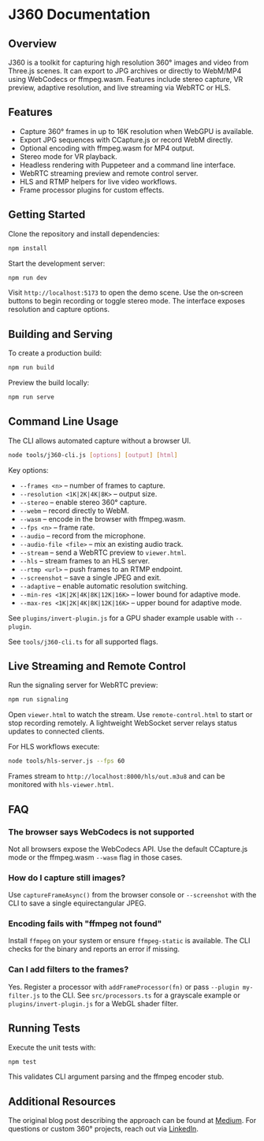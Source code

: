 # J360 Documentation

## Overview

J360 is a toolkit for capturing high resolution 360° images and video from Three.js scenes. It can export to JPG archives or directly to WebM/MP4 using WebCodecs or ffmpeg.wasm. Features include stereo capture, VR preview, adaptive resolution, and live streaming via WebRTC or HLS.

## Features

- Capture 360° frames in up to 16K resolution when WebGPU is available.
- Export JPG sequences with CCapture.js or record WebM directly.
- Optional encoding with ffmpeg.wasm for MP4 output.
- Stereo mode for VR playback.
- Headless rendering with Puppeteer and a command line interface.
- WebRTC streaming preview and remote control server.
- HLS and RTMP helpers for live video workflows.
- Frame processor plugins for custom effects.

## Getting Started

Clone the repository and install dependencies:

```bash
npm install
```

Start the development server:

```bash
npm run dev
```

Visit `http://localhost:5173` to open the demo scene. Use the on‑screen buttons to begin recording or toggle stereo mode. The interface exposes resolution and capture options.

## Building and Serving

To create a production build:

```bash
npm run build
```

Preview the build locally:

```bash
npm run serve
```

## Command Line Usage

The CLI allows automated capture without a browser UI.

```bash
node tools/j360-cli.js [options] [output] [html]
```

Key options:

- `--frames <n>` – number of frames to capture.
- `--resolution <1K|2K|4K|8K>` – output size.
- `--stereo` – enable stereo 360° capture.
- `--webm` – record directly to WebM.
- `--wasm` – encode in the browser with ffmpeg.wasm.
- `--fps <n>` – frame rate.
- `--audio` – record from the microphone.
- `--audio-file <file>` – mix an existing audio track.
- `--stream` – send a WebRTC preview to `viewer.html`.
- `--hls` – stream frames to an HLS server.
- `--rtmp <url>` – push frames to an RTMP endpoint.
- `--screenshot` – save a single JPEG and exit.
- `--adaptive` – enable automatic resolution switching.
- `--min-res <1K|2K|4K|8K|12K|16K>` – lower bound for adaptive mode.
- `--max-res <1K|2K|4K|8K|12K|16K>` – upper bound for adaptive mode.

See `plugins/invert-plugin.js` for a GPU shader example usable with `--plugin`.

See `tools/j360-cli.ts` for all supported flags.

## Live Streaming and Remote Control

Run the signaling server for WebRTC preview:

```bash
npm run signaling
```

Open `viewer.html` to watch the stream. Use `remote-control.html` to start or stop recording remotely. A lightweight WebSocket server relays status updates to connected clients.

For HLS workflows execute:

```bash
node tools/hls-server.js --fps 60
```

Frames stream to `http://localhost:8000/hls/out.m3u8` and can be monitored with `hls-viewer.html`.

## FAQ

### The browser says WebCodecs is not supported

Not all browsers expose the WebCodecs API. Use the default CCapture.js mode or the ffmpeg.wasm `--wasm` flag in those cases.

### How do I capture still images?

Use `captureFrameAsync()` from the browser console or `--screenshot` with the CLI to save a single equirectangular JPEG.

### Encoding fails with "ffmpeg not found"

Install `ffmpeg` on your system or ensure `ffmpeg-static` is available. The CLI checks for the binary and reports an error if missing.

### Can I add filters to the frames?

Yes. Register a processor with `addFrameProcessor(fn)` or pass `--plugin my-filter.js` to the CLI. See `src/processors.ts` for a grayscale example or `plugins/invert-plugin.js` for a WebGL shader filter.

## Running Tests

Execute the unit tests with:

```bash
npm test
```

This validates CLI argument parsing and the ffmpeg encoder stub.

## Additional Resources

The original blog post describing the approach can be found at [Medium](https://medium.com/p/788226f2c75f). For questions or custom 360° projects, reach out via [LinkedIn](https://www.linkedin.com/in/jamespollack).

